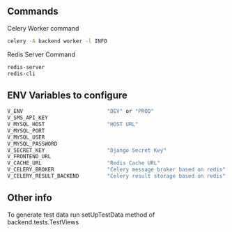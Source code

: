 ## Commands

Celery Worker command
```bash
celery -A backend worker -l INFO
```

Redis Server Command
```bash
redis-server
redis-cli
```

## ENV Variables to configure

```bash
V_ENV                           "DEV" or "PROD"
V_SMS_API_KEY 
V_MYSQL_HOST                    "HOST URL"
V_MYSQL_PORT
V_MYSQL_USER 
V_MYSQL_PASSWORD 
V_SECRET_KEY                    "Django Secret Key" 
V_FRONTEND_URL 
V_CACHE_URL                     "Redis Cache URL"
V_CELERY_BROKER                 "Celery message broker based on redis"
V_CELERY_RESULT_BACKEND         "Celery result storage based on redis"

```
## Other info

To generate test data run setUpTestData method of backend.tests.TestViews

